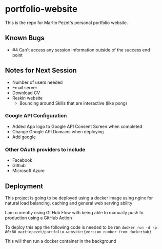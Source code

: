 # portfolio-website

This is the repo for Martin Pezet's personal portfolio website.

## Known Bugs

- #4 Can't access any session information outside of the success end point

## Notes for Next Session

- Number of users needed
- Email server
- Download CV
- Reskin website
    - Bouncing around Skills that are interactive (like pong)

### Google API Configuration

- Added App logo to Google API Consent Screen when completed
- Change Google API Domains when deploying
- Add google 

### Other OAuth providers to include

- Facebook
- Github
- Microsoft Azure

## Deployment

This project is going to be deployed using a docker image using nginx for natural load balancing, caching and general web serving ability

I am currently using GitHub Flow with being able to manually push to production using a GitHub Action

To deploy this app the following code is needed to be ran `docker run -d -p 80:80 martinpezet/portfolio-website:{version number from dockerhub}`

This will then run a docker container in the background
